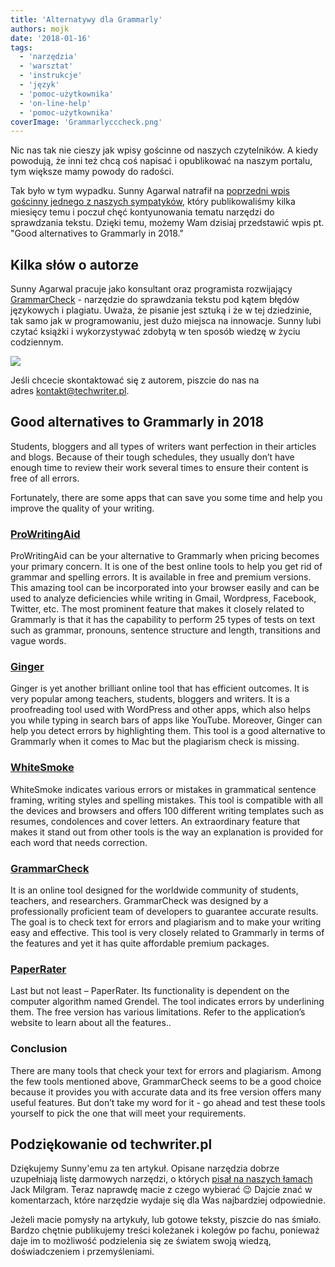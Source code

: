 ```yaml
---
title: 'Alternatywy dla Grammarly'
authors: mojk
date: '2018-01-16'
tags:
  - 'narzędzia'
  - 'warsztat'
  - 'instrukcje'
  - 'język'
  - 'pomoc-użytkownika'
  - 'on-line-help'
  - 'pomoc-użytkownika'
coverImage: 'Grammarlycccheck.png'
---
```


Nic nas tak nie cieszy jak wpisy gościnne od naszych czytelników. A kiedy
powodują, że inni też chcą coś napisać i opublikować na naszym portalu, tym
większe mamy powody do radości.

<!--truncate-->

Tak było w tym wypadku. Sunny Agarwal natrafił na
[poprzedni wpis gościnny jednego z naszych sympatyków](../darmowe-narzedzia-do-sprawdzania-tekstu/index.md),
który publikowaliśmy kilka miesięcy temu i poczuł chęć kontyunowania tematu
narzędzi do sprawdzania tekstu. Dzięki temu, możemy Wam dzisiaj przedstawić wpis
pt. "Good alternatives to Grammarly in 2018."

## Kilka słów o autorze

Sunny Agarwal pracuje jako konsultant oraz programista rozwijający
[GrammarCheck](https://www.mygrammarcheck.com) - narzędzie do sprawdzania tekstu
pod kątem błędów językowych i plagiatu. Uważa, że pisanie jest sztuką i że w tej
dziedzinie, tak samo jak w programowaniu, jest dużo miejsca na innowacje. Sunny
lubi czytać książki i wykorzystywać zdobytą w ten sposób wiedzę w życiu
codziennym.

![](images/profilepic-200x300.jpg)

Jeśli chcecie skontaktować się z autorem, piszcie do nas na
adres [kontakt@techwriter.pl](mailto:kontakt@techwriter.pl).

## Good alternatives to Grammarly in 2018

Students, bloggers and all types of writers want perfection in their articles
and blogs. Because of their tough schedules, they usually don’t have enough time
to review their work several times to ensure their content is free of all
errors.

Fortunately, there are some apps that can save you some time and help you
improve the quality of your writing.

### [**ProWritingAid**](https://prowritingaid.com/)

ProWritingAid can be your alternative to Grammarly when pricing becomes your
primary concern. It is one of the best online tools to help you get rid of
grammar and spelling errors. It is available in free and premium versions. This
amazing tool can be incorporated into your browser easily and can be used to
analyze deficiencies while writing in Gmail, Wordpress, Facebook, Twitter, etc.
The most prominent feature that makes it closely related to Grammarly is that it
has the capability to perform 25 types of tests on text such as grammar,
pronouns, sentence structure and length, transitions and vague words.

### [**Ginger**](http://www.gingersoftware.com/grammarcheck)

Ginger is yet another brilliant online tool that has efficient outcomes. It is
very popular among teachers, students, bloggers and writers. It is a
proofreading tool used with WordPress and other apps, which also helps you while
typing in search bars of apps like YouTube. Moreover, Ginger can help you detect
errors by highlighting them. This tool is a good alternative to Grammarly when
it comes to Mac but the plagiarism check is missing.

### [**WhiteSmoke**](http://www.whitesmoke.com/free-online-checker)

WhiteSmoke indicates various errors or mistakes in grammatical sentence framing,
writing styles and spelling mistakes. This tool is compatible with all the
devices and browsers and offers 100 different writing templates such as resumes,
condolences and cover letters. An extraordinary feature that makes it stand out
from other tools is the way an explanation is provided for each word that needs
correction.

### [**GrammarCheck**](https://www.mygrammarcheck.com)

It is an online tool designed for the worldwide community of students, teachers,
and researchers. GrammarCheck was designed by a professionally proficient team
of developers to guarantee accurate results. The goal is to check text for
errors and plagiarism and to make your writing easy and effective. This tool is
very closely related to Grammarly in terms of the features and yet it has quite
affordable premium packages.

### [**PaperRater**](https://www.paperrater.com/)

Last but not least – PaperRater. Its functionality is dependent on the computer
algorithm named Grendel. The tool indicates errors by underlining them. The free
version has various limitations. Refer to the application’s website to learn
about all the features..

### **Conclusion**

There are many tools that check your text for errors and plagiarism. Among the
few tools mentioned above, GrammarCheck seems to be a good choice because it
provides you with accurate data and its free version offers many useful
features. But don’t take my word for it - go ahead and test these tools yourself
to pick the one that will meet your requirements.

## Podziękowanie od techwriter.pl

Dziękujemy Sunny'emu za ten artykuł. Opisane narzędzia dobrze uzupełniają listę
darmowych narzędzi, o których
[pisał na naszych łamach](../darmowe-narzedzia-do-sprawdzania-tekstu/index.md)
Jack Milgram. Teraz naprawdę macie z czego wybierać 😉 Dajcie znać w
komentarzach, które narzędzie wydaje się dla Was najbardziej odpowiednie.

Jeżeli macie pomysły na artykuły, lub gotowe teksty, piszcie do nas śmiało.
Bardzo chętnie publikujemy treści koleżanek i kolegów po fachu, ponieważ daje im
to możliwość podzielenia się ze światem swoją wiedzą, doświadczeniem i
przemyśleniami.
